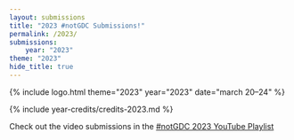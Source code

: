 ```yaml
---
layout: submissions
title: "2023 #notGDC Submissions!"
permalink: /2023/
submissions:
    year: "2023"
theme: "2023"
hide_title: true
---
```


{% include logo.html theme="2023" year="2023" date="march 20&ndash;24" %}

{% include year-credits/credits-2023.md %}

Check out the video submissions in the [#notGDC 2023 YouTube Playlist](https://www.youtube.com/playlist?list=PLau2-NbyHZ3rDR1hHZfTTI2qYXLa0Lpyd)